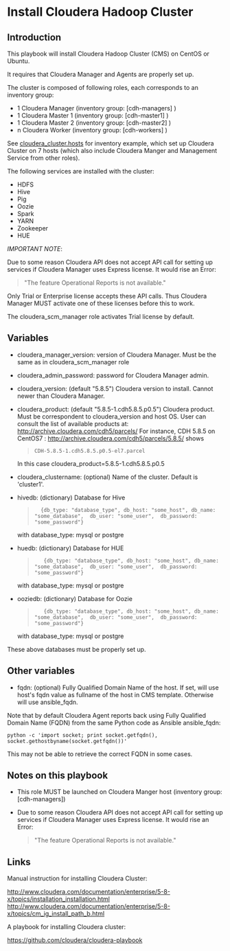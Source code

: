 # Install Cloudera Hadoop Cluster #


## Introduction ##

This playbook will install Cloudera Hadoop Cluster (CMS) on CentOS or Ubuntu.

It requires that Cloudera Manager and Agents are properly set up.

The cluster is composed of following roles, each corresponds to an inventory
group:

  - 1 Cloudera Manager  (inventory group: [cdh-managers] )
  - 1 Cloudera Master 1 (inventory group: [cdh-master1] )
  - 1 Cloudera Master 2 (inventory group: [cdh-master2] )
  - n Cloudera Worker   (inventory group: [cdh-workers] )

See [cloudera_cluster.hosts](../../../example_inventories/cloudera_cluster.hosts) for inventory example,
which set up Cloudera Cluster on 7 hosts (which also include Cloudera Manger and Management Service from other roles).

The following services are installed with the cluster:

  - HDFS
  - Hive
  - Pig
  - Oozie
  - Spark
  - YARN
  - Zookeeper
  - HUE


*IMPORTANT NOTE*:

Due to some reason Cloudera API does not accept API call for setting up services
if Cloudera Manager uses Express license. It would rise an Error:

  > "The feature Operational Reports is not available."

Only Trial or Enterprise license accepts these API calls. Thus Cloudera Manager
MUST activate one of these licenses before this to work.

The cloudera_scm_manager role activates Trial license by default.


## Variables ##

  - cloudera_manager_version: version of Cloudera Manager. Must be the same as in cloudera_scm_manager role
  - cloudera_admin_password: password for Cloudera Manager admin.
  - cloudera_version: (default "5.8.5") Cloudera version to install. Cannot newer than Cloudera Manager.
  - cloudera_product: (default "5.8.5-1.cdh5.8.5.p0.5") Cloudera product. Must be correspondent to cloudera_version and host OS.
                      User can consult the list of available products at: http://archive.cloudera.com/cdh5/parcels/
                      For instance, CDH 5.8.5 on CentOS7 : http://archive.cloudera.com/cdh5/parcels/5.8.5/ shows

    >     CDH-5.8.5-1.cdh5.8.5.p0.5-el7.parcel

    In this case cloudera_product=5.8.5-1.cdh5.8.5.p0.5
  - cloudera_clustername: (optional) Name of the cluster. Default is 'cluster1'.
  - hivedb: (dictionary) Database for Hive

    >       {db_type: "database_type", db_host: "some_host", db_name: "some_database",  db_user: "some_user",  db_password: "some_password"}
    
    with database_type: mysql or postgre
  - huedb: (dictionary) Database for HUE

    >        {db_type: "database_type", db_host: "some_host", db_name: "some_database",  db_user: "some_user",  db_password: "some_password"}

    with database_type: mysql or postgre

  - ooziedb: (dictionary) Database for Oozie

    >        {db_type: "database_type", db_host: "some_host", db_name: "some_database",  db_user: "some_user",  db_password: "some_password"}

    with database_type: mysql or postgre

These above databases must be properly set up.


## Other variables ##

  - fqdn: (optional) Fully Qualified Domain Name of the host. If set, will use host's fqdn value as
          fullname of the host in CMS template. Otherwise will use ansible_fqdn.

Note that by default Cloudera Agent reports back using Fully Qualified Domain Name (FQDN) from the same
Python code as Ansible ansible_fqdn:

```
python -c 'import socket; print socket.getfqdn(), socket.gethostbyname(socket.getfqdn())'
```

This may not be able to retrieve the correct FQDN in some cases.


## Notes on this playbook ##

  - This role MUST be launched on Cloudera Manger host (inventory group: [cdh-managers])
  - Due to some reason Cloudera API does not accept API call for setting up services if Cloudera
    Manager uses Express license. It would rise an Error:

    > "The feature Operational Reports is not available."


## Links ##

Manual instruction for installing Cloudera Cluster:

  http://www.cloudera.com/documentation/enterprise/5-8-x/topics/installation_installation.html
  http://www.cloudera.com/documentation/enterprise/5-8-x/topics/cm_ig_install_path_b.html

A playbook for installing Cloudera cluster:

  https://github.com/cloudera/cloudera-playbook

